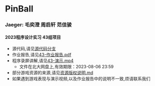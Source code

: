 # PinBall

### Jaeger: 毛奕澄 周启轩 范佳骏

#### 2023程序设计实习 43组项目

+ 源代码,请见[源代码分支](https://github.com/riiiiiiin/PinBall/tree/code)
+ 作业报告,请见[43-作业报告.pdf](https://github.com/riiiiiiin/PinBall/blob/main/43-%E4%BD%9C%E4%B8%9A%E6%8A%A5%E5%91%8A.pdf)
+ 程序录屏讲解,请见[43-演示.mp4](https://disk.pku.edu.cn:443/link/3DED87CBF2C731912A52D232C9447E96)
  + 文件在北大网盘上,有效期限：2023-08-06 23:59
+ 部分游戏资源的来源,请见[资源版权说明.md](https://github.com/riiiiiiin/PinBall/blob/code/statement.md)
+ 如果遇到游戏表现与演示视频,以及作业报告中的说明不一致,烦请联系我们
